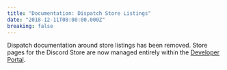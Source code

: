 ```yaml
---
title: "Documentation: Dispatch Store Listings"
date: "2018-12-11T08:00:00.000Z"
breaking: false
---
```


Dispatch documentation around store listings has been removed. Store pages for the Discord Store are now managed entirely within the [Developer Portal](https://discord.com/developers).
